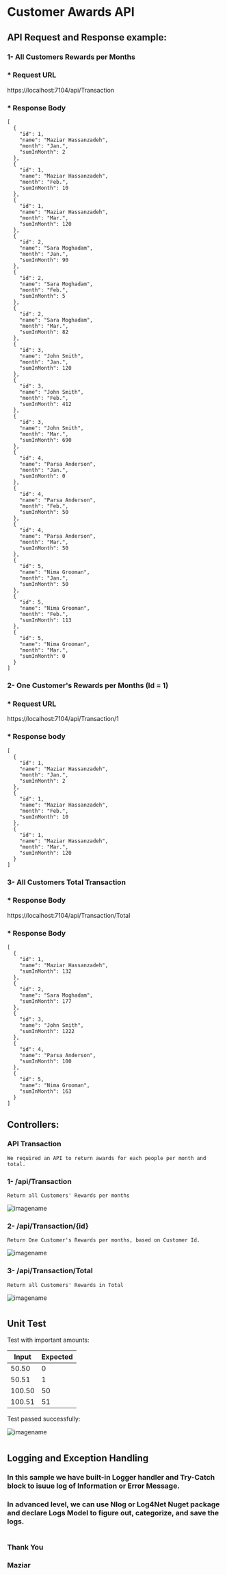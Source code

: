 # Customer Awards API
## API Request and Response example:

### 1- All Customers Rewards per Months
### * Request URL

https://localhost:7104/api/Transaction

### * Response Body

```
[
  {
    "id": 1,
    "name": "Maziar Hassanzadeh",
    "month": "Jan.",
    "sumInMonth": 2
  },
  {
    "id": 1,
    "name": "Maziar Hassanzadeh",
    "month": "Feb.",
    "sumInMonth": 10
  },
  {
    "id": 1,
    "name": "Maziar Hassanzadeh",
    "month": "Mar.",
    "sumInMonth": 120
  },
  {
    "id": 2,
    "name": "Sara Moghadam",
    "month": "Jan.",
    "sumInMonth": 90
  },
  {
    "id": 2,
    "name": "Sara Moghadam",
    "month": "Feb.",
    "sumInMonth": 5
  },
  {
    "id": 2,
    "name": "Sara Moghadam",
    "month": "Mar.",
    "sumInMonth": 82
  },
  {
    "id": 3,
    "name": "John Smith",
    "month": "Jan.",
    "sumInMonth": 120
  },
  {
    "id": 3,
    "name": "John Smith",
    "month": "Feb.",
    "sumInMonth": 412
  },
  {
    "id": 3,
    "name": "John Smith",
    "month": "Mar.",
    "sumInMonth": 690
  },
  {
    "id": 4,
    "name": "Parsa Anderson",
    "month": "Jan.",
    "sumInMonth": 0
  },
  {
    "id": 4,
    "name": "Parsa Anderson",
    "month": "Feb.",
    "sumInMonth": 50
  },
  {
    "id": 4,
    "name": "Parsa Anderson",
    "month": "Mar.",
    "sumInMonth": 50
  },
  {
    "id": 5,
    "name": "Nima Grooman",
    "month": "Jan.",
    "sumInMonth": 50
  },
  {
    "id": 5,
    "name": "Nima Grooman",
    "month": "Feb.",
    "sumInMonth": 113
  },
  {
    "id": 5,
    "name": "Nima Grooman",
    "month": "Mar.",
    "sumInMonth": 0
  }
]
```

### 2- One Customer's Rewards per Months (Id = 1)
### * Request URL

https://localhost:7104/api/Transaction/1

### * Response body
```
[
  {
    "id": 1,
    "name": "Maziar Hassanzadeh",
    "month": "Jan.",
    "sumInMonth": 2
  },
  {
    "id": 1,
    "name": "Maziar Hassanzadeh",
    "month": "Feb.",
    "sumInMonth": 10
  },
  {
    "id": 1,
    "name": "Maziar Hassanzadeh",
    "month": "Mar.",
    "sumInMonth": 120
  }
]
```

### 3- All Customers Total Transaction
### * Response Body

https://localhost:7104/api/Transaction/Total

### * Response Body
```
[
  {
    "id": 1,
    "name": "Maziar Hassanzadeh",
    "sumInMonth": 132
  },
  {
    "id": 2,
    "name": "Sara Moghadam",
    "sumInMonth": 177
  },
  {
    "id": 3,
    "name": "John Smith",
    "sumInMonth": 1222
  },
  {
    "id": 4,
    "name": "Parsa Anderson",
    "sumInMonth": 100
  },
  {
    "id": 5,
    "name": "Nima Grooman",
    "sumInMonth": 163
  }
]
```

## Controllers:

### API Transaction
    We required an API to return awards for each people per month and total.
### 1- /api/Transaction
    Return all Customers' Rewards per months
![imagename](1.jpg)

### 2- /api/Transaction/{id} 
    Return One Customer's Rewards per months, based on Customer Id.
![imagename](/2.jpg)

### 3- /api/Transaction/Total
    Return all Customers' Rewards in Total
![imagename](/3.jpg)

# 

## Unit Test
Test with important amounts:

| Input | Expected |
|-------|----------|
| 50.50 | 0 |
| 50.51 | 1 |
| 100.50 | 50 |
| 100.51 | 51 |

Test passed successfully:

![imagename](/test.jpg)

#

## Logging and Exception Handling

### In this sample we have built-in Logger handler and Try-Catch block to isuue log of Information or Error Message.

### In advanced level, we can use Nlog or Log4Net Nuget package and declare Logs Model to figure out, categorize, and save the logs.

# 
### Thank You
### 
### Maziar


